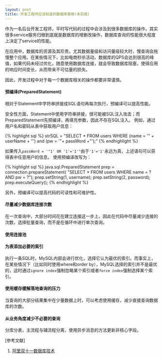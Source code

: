 ```yaml
---
layout: post
title: 开发工程师应该知道的数据库使用(未完成)
---
```


作为一名后台开发工程师，平时写代码的过程中会涉及到很多数据库的操作。其实很多service服务归根到底就是数据库的增删改操作，数据库查询的性能很大程度上决定了service的性能。

在应用中，数据库的资源及其珍贵。尤其数据量级和访问量级较大时，慢查询会拖慢整个应用。在某些情况下，比如电商秒杀活动，数据库的QPS会达到很高的峰值，如果代码未经过优化，随意使用数据库连接，就会导致数据库阻塞，使得应用的响应时间变长，从而带来不可估量的损失。

因此，开发过程中对于每一个数据库相关的操作都要非常谨慎。

#### 预编译(PreparedStatement)

相对于Statement中字符串拼接成SQL语句再每次执行，预编译可以提高性能。



安全性方面，Statement中使用字符串拼接，很可能被SQL注入攻击；而PreparedStatement先预编译，再填充参数，因此不存在SQL注入。
例如，通过用户名和密码从表中获取用户信息：

{% highlight sql %}
	strSQL = "SELECT * FROM users WHERE (name = '" + userName + "') and (pw = '"+ passWord +"');" {% endhighlight %}

如果传入`passWord = '"1' OR '1'='1'"`由于`'1'='1'`永远为真，上述语句可以获得表中任意用户的信息。
使用预编译改写为：

{% highlight sql %}
	java.sql.PreparedStatement prep = connection.prepareStatement(
               	 				"SELECT * FROM users WHERE name = ? AND pw = ?");
	prep.setString(1, username);
	prep.setString(2, password);
	prep.executeQuery(); {% endhighlight %}

另外，预编译可以提高代码的可读性和可维护性。


#### 尽量减少数据库连接次数

在一次查询中，大部分时间花在建立连接这一步上，因此在代码中尽量减少连接的次数，选择批量查询，而不是在循环中进行单次查询。


#### 使用连接池



#### 为表添加必要的索引

执行一条SQL时，MySQL内部会进行优化，选择它认为最优的索引。而事实上，在某些情况下（比如同时使用where和order by），MySQL选择的索引并不是最优的，这时通过`ignore index`强制忽略某个索引或者`force index`强制选择某个索引。


#### 使用缓存缓解落地查询的压力

当查询的大部分结果集中在少量数据上时，可以考虑使用缓存，减少直接查询数据库的次数。

#### 从业务角度减少不必要的查询

分库分表，主流程与辅流程分离，使用异步消息的方法更新非核心字段。


[参考文献]

1. [阿里双十一数据库技术](http://www.hellodb.net/2014/02/taobao_1111_database.html)